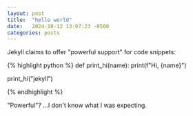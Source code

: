 ```yaml
---
layout: post
title:  "hello world"
date:   2024-10-12 13:07:23 -0500
categories: posts
---
```


Jekyll claims to offer "powerful support" for code snippets:

{% highlight python %}
def print_hi(name):
  print(f"Hi, {name}")

print_hi("jekyll")

{% endhighlight %}

"Powerful"? ...I don't know what I was expecting.
